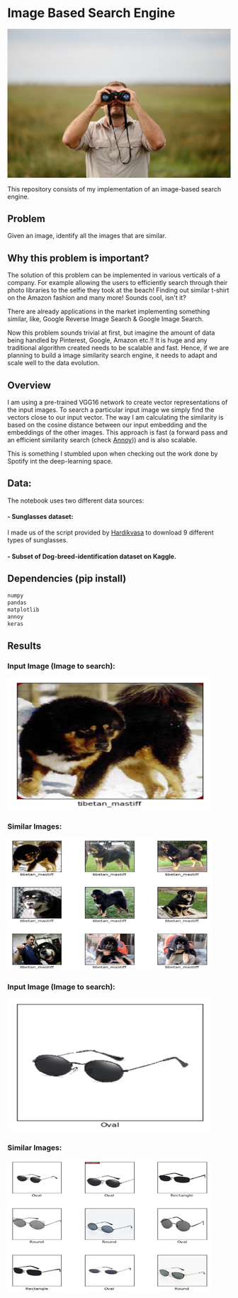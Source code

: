 # Image Based Search Engine

![Search](https://github.com/ddhaval04/Image-Based-Search-Engine/raw/master/images/search-engine.jpg)

This repository consists of my implementation of an image-based search engine.

## Problem

Given an image, identify all the images that are similar.

## Why this problem is important?

The solution of this problem can be implemented in various verticals of a company. For example allowing the users to efficiently search through their photo libraries to the selfie they took at the beach! Finding out similar t-shirt on the Amazon fashion and many more! Sounds cool, isn't it?

There are already applications in the market implementing something similar, like, Google Reverse Image Search & Google Image Search.

Now this problem sounds trivial at first, but imagine the amount of data being handled by Pinterest, Google, Amazon etc.!! It is huge and any traditional algorithm created needs to be scalable and fast. Hence, if we are planning to build a image similarity search engine, it needs to adapt and scale well to the data evolution.


## Overview

I am using a pre-trained VGG16 network to create vector representations of the input images. To search a particular input image we simply find the vectors close to our input vector. The way I am calculating the similarity is based on the cosine distance between our input embedding and the embeddings of the other images. This approach is fast (a forward pass and an efficient similarity search (check [Annoy](https://github.com/spotify/annoy))) and is also scalable.

This is something I stumbled upon when checking out the work done by Spotify int the deep-learning space.

## Data:

The notebook uses two different data sources:
#### - Sunglasses dataset:
I made us of the script provided by [Hardikvasa](https://github.com/hardikvasa/google-images-download) to download 9 different types of sunglasses.
#### - Subset of Dog-breed-identification dataset on Kaggle.

## Dependencies (pip install)

```
numpy
pandas
matplotlib
annoy
keras
```
## Results

### Input Image (Image to search):

<p align="left">
  <img width="460" height="300" src="https://github.com/ddhaval04/Image-Based-Search-Engine/raw/master/images/dog-input.png">
</p>

### Similar Images:

<p align="left">
  <img width="460" height="300" src="https://github.com/ddhaval04/Image-Based-Search-Engine/raw/master/images/dog-results.png">
</p>

### Input Image (Image to search):

<p align="left">
  <img width="460" height="300" src="https://github.com/ddhaval04/Image-Based-Search-Engine/raw/master/images/sunglasses-input.png">
</p>

### Similar Images:

<p align="left">
  <img width="460" height="300" src="https://github.com/ddhaval04/Image-Based-Search-Engine/raw/master/images/sunglasses-results.png">
</p>
